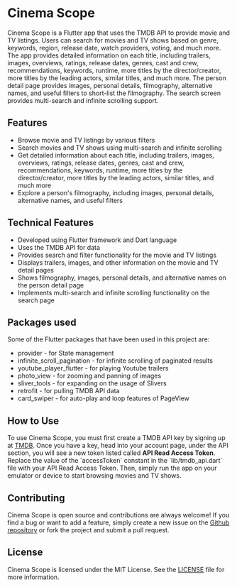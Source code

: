 <h1>Cinema Scope</h1>
<p>Cinema Scope is a Flutter app that uses the TMDB API to provide movie and TV listings. Users can search for movies and TV shows based on genre, keywords, region, release date, watch providers, voting, and much more. The app provides detailed information on each title, including trailers, images, overviews, ratings, release dates, genres, cast and crew, recommendations, keywords, runtime, more titles by the director/creator, more titles by the leading actors, similar titles, and much more. The person detail page provides images, personal details, filmography, alternative names, and useful filters to short-list the filmography. The search screen provides multi-search and infinite scrolling support.</p>
<h2>Features</h2>
<ul>
  <li>Browse movie and TV listings by various filters</li>
  <li>Search movies and TV shows using multi-search and infinite scrolling</li>
  <li>Get detailed information about each title, including trailers, images, overviews, ratings, release dates, genres, cast and crew, recommendations, keywords, runtime, more titles by the director/creator, more titles by the leading actors, similar titles, and much more</li>
  <li>Explore a person's filmography, including images, personal details, alternative names, and useful filters</li>
</ul>
<h2>Technical Features</h2>
<ul>
  <li>Developed using Flutter framework and Dart language</li>
  <li>Uses the TMDB API for data</li>
  <li>Provides search and filter functionality for the movie and TV listings</li>
  <li>Displays trailers, images, and other information on the movie and TV detail pages</li>
  <li>Shows filmography, images, personal details, and alternative names on the person detail page</li>
  <li>Implements multi-search and infinite scrolling functionality on the search page</li>
</ul>
<h2>Packages used</h2>
Some of the Flutter packages that have been used in this project are:
<ul>
  <li>provider - for State management</li>
  <li>infinite_scroll_pagination - for infinite scrolling of paginated results</li>
  <li>youtube_player_flutter - for playing Youtube trailers</li>
  <li>photo_view - for zooming and panning of images</li>
  <li>sliver_tools - for expanding on the usage of Slivers</li>
  <li>retrofit - for pulling TMDB API data</li>
  <li>card_swiper - for auto-play and loop features of PageView</li>
</ul>
<h2>How to Use</h2>
<p>To use Cinema Scope, you must first create a TMDB API key by signing up at <a href="https://www.themoviedb.org/signup">TMDB</a>. Once you have a key, head into your account page, under the API section, you will see a new token listed called <b>API Read Access Token</b>. Replace the value of the `accessToken` constant in the `lib/tmdb_api.dart` file with your API Read Access Token. Then, simply run the app on your emulator or device to start browsing movies and TV shows.</p>
<h2>Contributing</h2>
<p>Cinema Scope is open source and contributions are always welcome! If you find a bug or want to add a feature, simply create a new issue on the <a href="https://github.com/yourusername/cinema_scope/issues">Github repository</a> or fork the project and submit a pull request.</p>
<h2>License</h2>
<p>Cinema Scope is licensed under the MIT License. See the <a href="https://github.com/yourusername/cinema_scope/blob/main/LICENSE">LICENSE</a> file for more information.</p>
